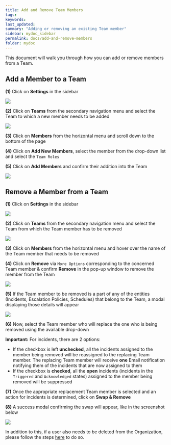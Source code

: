 ```yaml
---
title: Add and Remove Team Members
tags:
keywords:
last_updated:
summary: "Adding or removing an existing Team member"
sidebar: mydoc_sidebar
permalink: docs/add-and-remove-members
folder: mydoc
---
```


This document will walk you through how you can add or remove members from a Team.

## Add a Member to a Team

**(1)** Click on **Settings** in the sidebar

![](images/add_and_delete_users_1.png)

**(2)** Click on **Teams** from the secondary navigation menu and select the Team to which a new member needs to be added

![](images/add_and_delete_teams_1.png)

**(3)** Click on **Members** from the horizontal menu and scroll down to the bottom of the page

**(4)** Click on **Add New Members**, select the member from the drop-down list and select the `Team Roles`

**(5)** Click on **Add Members** and confirm their addition into the Team

![](images/add_and_delete_teams_5.png)

## Remove a Member from a Team

**(1)** Click on **Settings** in the sidebar

![](images/add_and_delete_users_1.png)

**(2)** Click on **Teams** from the secondary navigation menu and select the Team from which the Team member has to be removed

![](images/add_and_delete_teams_1.png)

**(3)** Click on **Members** from the horizontal menu and hover over the name of the Team member that needs to be removed

**(4)** Click on **Remove** via `More Options` corresponding to the concerned Team member & confirm **Remove** in the pop-up window to remove the member from the Team

![](images/add_and_delete_teams_6.png)

**(5)** If the Team member to be removed is a part of any of the entities (Incidents, Escalation Policies, Schedules) that belong to the Team, a modal displaying those details will appear

![](images/add_and_remove_members_replace_modal.png)

**(6)** Now, select the Team member who will replace the one who is being removed using the available drop-down

**Important:** For incidents, there are 2 options:

- If the checkbox is left **unchecked**, all the incidents assigned to the member being removed will be reassigned to the replacing Team member. The replacing Team member will receive **one** Email notification notifying them of the incidents that are now assigned to them
- If the checkbox is **checked**, all the **open** incidents (incidents in the `Triggered` and `Acknowledged` states) assigned to the member being removed will be suppressed

**(7)** Once the appropriate replacement Team member is selected and an action for incidents is determined, click on **Swap & Remove**

**(8)** A success modal confirming the swap will appear, like in the screenshot below

![](images/add_and_remove_members_success_modal.png)

In addition to this, if a user also needs to be deleted from the Organization, please follow the steps [here](https://support.squadcast.com/docs/add-and-delete-users#delete-users) to do so.
